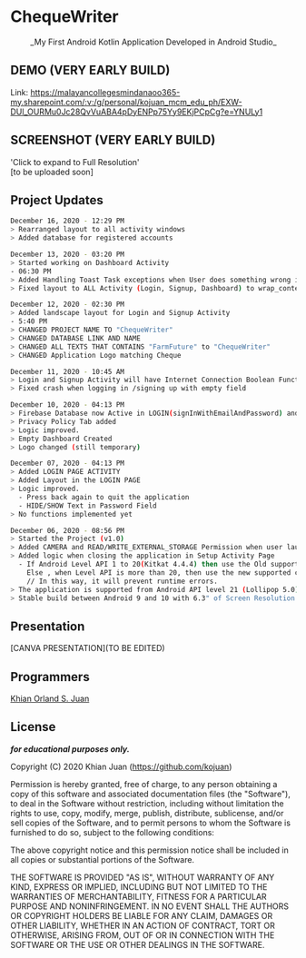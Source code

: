 # ChequeWriter
<p align="center">
_My First Android Kotlin Application Developed in Android Studio_
</p>
</center>

## DEMO (VERY EARLY BUILD)
Link: https://malayancollegesmindanaoo365-my.sharepoint.com/:v:/g/personal/kojuan_mcm_edu_ph/EXW-DUl_OURMu0Jc28QvVuABA4pDyENPp75Yy9EKjPCpCg?e=YNULy1

## SCREENSHOT (VERY EARLY BUILD)
'Click to expand to Full Resolution'<br>
[to be uploaded soon]

## Project Updates
```bash
December 16, 2020 - 12:29 PM
> Rearranged layout to all activity windows
> Added database for registered accounts
```
```bash
December 13, 2020 - 03:20 PM
> Started working on Dashboard Activity
- 06:30 PM
> Added Handling Toast Task exceptions when User does something wrong in Login and Signup Activity
> Fixed layout to ALL Activity (Login, Signup, Dashboard) to wrap_content and match_parent
```
```bash
December 12, 2020 - 02:30 PM
> Added landscape layout for Login and Signup Activity
- 5:40 PM
> CHANGED PROJECT NAME TO "ChequeWriter"
> CHANGED DATABASE LINK AND NAME
> CHANGED ALL TEXTS THAT CONTAINS "FarmFuture" to "ChequeWriter"
> CHANGED Application Logo matching Cheque
```
```bash
December 11, 2020 - 10:45 AM
> Login and Signup Activity will have Internet Connection Boolean Function when button is pressed for stable environment.
> Fixed crash when logging in /signing up with empty field
```
```bash
December 10, 2020 - 04:13 PM
> Firebase Database now Active in LOGIN(signInWithEmailAndPassword) and REGISTER(createUserWithEmailAndPassword) Page
> Privacy Policy Tab added
> Logic improved.
> Empty Dashboard Created
> Logo changed (still temporary)
```
```bash
December 07, 2020 - 04:13 PM
> Added LOGIN PAGE ACTIVITY
> Added Layout in the LOGIN PAGE
> Logic improved.
  - Press back again to quit the application
  - HIDE/SHOW Text in Password Field
> No functions implemented yet
```
```bash
December 06, 2020 - 08:56 PM
> Started the Project (v1.0)
> Added CAMERA and READ/WRITE_EXTERNAL_STORAGE Permission when user launched the app for the first time
> Added logic when closing the application in Setup Activity Page
  - If Android Level API 1 to 20(Kitkat 4.4.4) then use the Old supported code [ ActivityCompat.finishAffinity(this) ]
    Else , when Level API is more than 20, then use the new supported code [ finishAndRemoveTask() ]
    // In this way, it will prevent runtime errors.
> The application is supported from Android API level 21 (Lollipop 5.0) to latest Android 11
> Stable build between Android 9 and 10 with 6.3" of Screen Resolution Display
```

## Presentation
[CANVA PRESENTATION](TO BE EDITED)

## Programmers

[Khian Orland S. Juan](https://facebook.com/KhianJuan2000)

## License
**_for educational purposes only._**

Copyright (C) 2020 Khian Juan (https://github.com/kojuan)

Permission is hereby granted, free of charge, to any person obtaining a copy of this software and associated documentation files (the "Software"), to deal in the Software without restriction, including without limitation the rights to use, copy, modify, merge, publish, distribute, sublicense, and/or sell copies of the Software, and to permit persons to whom the Software is furnished to do so, subject to the following conditions:

The above copyright notice and this permission notice shall be included in all copies or substantial portions of the Software.

THE SOFTWARE IS PROVIDED "AS IS", WITHOUT WARRANTY OF ANY KIND, EXPRESS OR IMPLIED, INCLUDING BUT NOT LIMITED TO THE WARRANTIES OF MERCHANTABILITY, FITNESS FOR A PARTICULAR PURPOSE AND NONINFRINGEMENT. IN NO EVENT SHALL THE AUTHORS OR COPYRIGHT HOLDERS BE LIABLE FOR ANY CLAIM, DAMAGES OR OTHER LIABILITY, WHETHER IN AN ACTION OF CONTRACT, TORT OR OTHERWISE, ARISING FROM, OUT OF OR IN CONNECTION WITH THE SOFTWARE OR THE USE OR OTHER DEALINGS IN THE SOFTWARE.

